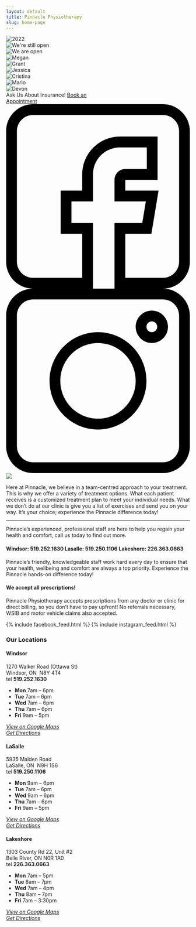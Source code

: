 ```yaml
---
layout: default
title: Pinnacle Physiotherapy
slug: home-page
---
```


<div class="banner" style="clear: both; display: none;">
  <a href="/assets/docs/coronavirus.pdf">
    <img style="display: block; width: 100%;" src="/assets/img/covid.jpg"" />
  </a>
</div>

<div id="HomeSlider">
  <div><img src="/assets/img/jan2022.jpg" alt="2022" /></div>
  <div><img src="/assets/img/still-open-slider.jpg" alt="We're still open" /></div>
  <div><img src="/assets/img/open-now.jpg" alt="We are open" /></div>
  <!-- <div><img src="/assets/img/slider0.jpg" alt="Team" /></div> -->
  <div><img src="/assets/img/slider1.jpg" alt="Megan" /></div>
  <div><img src="/assets/img/slider2.jpg" alt="Grant" /></div>
  <div><img src="/assets/img/slider3.jpg" alt="Jessica" /></div>
  <div><img src="/assets/img/slider4.jpg" alt="Cristina" /></div>
  <div><img src="/assets/img/slider5.jpg" alt="Mario" /></div>
  <div><img src="/assets/img/slider6.jpg" alt="Devon" /></div>
</div>

<div class="book-an-appointment">
  <span class="insurance">Ask Us About Insurance!</span>
  <a class="book" href="/book-an-appointment">Book an<br />Appointment</a>
  <a class="social facebook" href="https://www.facebook.com/pinnaclephysio/" target="_blank">
    <svg viewBox="0 0 512 512" xmlns="http://www.w3.org/2000/svg"><path d="M75 512h167V330h-60v-60h60v-75c0-41.355 33.645-75 75-75h75v60h-60c-16.543 0-30 13.457-30 30v60h87.293l-10 60H302v182h135c41.355 0 75-33.645 75-75V75c0-41.355-33.645-75-75-75H75C33.645 0 0 33.645 0 75v362c0 41.355 33.645 75 75 75zM30 75c0-24.813 20.188-45 45-45h362c24.813 0 45 20.188 45 45v362c0 24.813-20.188 45-45 45H332V360h72.707l20-120H332v-30h90V90H317c-57.898 0-105 47.102-105 105v45h-60v120h60v122H75c-24.813 0-45-20.188-45-45zm0 0"/></svg>
  </a>
  <a class="social instagram" href="https://www.instagram.com/pinnacle.physiotherapy/" target="_blank">
    <svg viewBox="0 0 512 512" xmlns="http://www.w3.org/2000/svg"><path d="M75 512h362c41.355 0 75-33.645 75-75V75c0-41.355-33.645-75-75-75H75C33.645 0 0 33.645 0 75v362c0 41.355 33.645 75 75 75zM30 75c0-24.813 20.188-45 45-45h362c24.813 0 45 20.188 45 45v362c0 24.813-20.188 45-45 45H75c-24.813 0-45-20.188-45-45zm0 0"/><path d="M256 391c74.438 0 135-60.563 135-135s-60.563-135-135-135-135 60.563-135 135 60.563 135 135 135zm0-240c57.898 0 105 47.102 105 105s-47.102 105-105 105-105-47.102-105-105 47.102-105 105-105zm0 0M406 151c24.813 0 45-20.188 45-45s-20.188-45-45-45-45 20.188-45 45 20.188 45 45 45zm0-60c8.27 0 15 6.73 15 15s-6.73 15-15 15-15-6.73-15-15 6.73-15 15-15zm0 0"/></svg>
  </a>
</div>
<main role="main" class="container">
  <section>
    <img class="small-vertical-space" src="/assets/img/home-icons.svg" />
    <p class="lead text-center">Here at Pinnacle, we believe in a team-centred approach to your treatment. This is why we offer a variety of treatment options. What each patient receives is a customized treatment plan to meet your individual needs.  What we don’t do at our clinic is give you a list of exercises and send you on your way. It’s your choice; experience the Pinnacle difference today!</p>
    <div class="contact-block vertical-space">
      <hr class="cta-border">
      <p class="text-center">Pinnacle’s experienced, professional staff are here to help you regain your health and comfort, call us today to find out more.</p>
      <h4 class="text-center">
        <span>Windsor: 519.252.1630</span> <span>Lasalle: 519.250.1106</span> <span>Lakeshore: 226.363.0663</span>
      </h4>
    </div>
    <p class="text-center lead">Pinnacle’s friendly, knowledgeable staff work hard every day to ensure that your health, wellbeing and comfort are always a top priority. Experience the Pinnacle hands-on difference today!</p>
    <h4 class="text-center">We accept all prescriptions!</h4>
    <p class="text-center bottom-space">Pinnacle Physiotherapy accepts prescriptions from any doctor or clinic for direct billing, so you don’t have to pay upfront! No referrals necessary, WSIB and motor vehicle claims also accepted.</p>
    <div class="clearfix">
      {% include facebook_feed.html %}
      {% include instagram_feed.html %}
    </div>
  </section>
  <div class="home-locations clearfix">
    <h3>Our Locations</h3>
    <div>
      <h4>Windsor</h4>
      <p>1270 Walker Road (Ottawa St)<br>Windsor, ON &nbsp;N8Y 4T4<br>tel&nbsp;<strong>519.252.1630</strong></p>
      <ul class="hours-list"><li><strong>Mon</strong> 7am – 6pm</li><li><strong>Tue</strong> 7am – 6pm</li><li><strong>Wed</strong> 7am – 6pm</li><li><strong>Thu</strong> 7am – 6pm</li><li><strong>Fri</strong> 9am – 5pm</li></ul>
      <p><a rel="noreferrer noopener" href="https://www.google.ca/maps/place/Pinnacle+Rehabilitation/@42.3145049,-83.0017509,15z/data=!4m2!3m1!1s0x0:0x77a459995f9a96ad?sa=X&amp;ved=0CHcQ_BIwCmoVChMItOyck8bAyAIVhLgeCh3qZAyM" target="_blank"><em>View on Google Maps</em></a><em><br></em><a rel="noreferrer noopener" href="https://www.google.ca/maps/dir//Pinnacle+Rehabilitation,+1270+Walker+Rd,+Windsor,+ON+N8Y+4T4/@42.3145049,-83.0017509,15z/data=!4m12!1m3!3m2!1s0x0:0x77a459995f9a96ad!2sPinnacle+Rehabilitation!4m7!1m0!1m5!1m1!1s0x883b2c999abc2f8b:0x77a459995f9a96ad!2m2!1d-83.0017509!2d42.3145049" target="_blank"><em>Get Directions</em></a></p>
    </div>
    <div>
      <h4>LaSalle</h4>
      <p>5935 Malden Road<br>LaSalle, ON &nbsp;N9H 1S6<br>tel&nbsp;<strong>519.250.1106</strong></p>
      <ul class="hours-list"><li><strong>Mon</strong> 9am – 6pm</li><li><strong>Tue</strong> 7am – 6pm</li><li><strong>Wed</strong> 9am – 6pm</li><li><strong>Thu</strong> 7am – 6pm</li><li><strong>Fri</strong> 9am – 5pm</li></ul>
      <p><a rel="noreferrer noopener" href="https://www.google.com/maps/place/5935+Malden+Rd,+Windsor,+ON+N9H+1S6/@42.2455588,-83.0637101,17z/data=!3m1!4b1!4m5!3m4!1s0x883b2e15b52056e5:0x3b764a49549b091e!8m2!3d42.2455548!4d-83.0615161" target="_blank"><em>View on Google Maps</em></a><em><br></em><a rel="noreferrer noopener" href="https://www.google.com/maps/place/5935+Malden+Rd,+Windsor,+ON+N9H+1S6/@42.2455588,-83.0637101,17z/data=!3m1!4b1!4m5!3m4!1s0x883b2e15b52056e5:0x3b764a49549b091e!8m2!3d42.2455548!4d-83.0615161" target="_blank"><em>Get Directions</em></a></p>
    </div>
    <div>
      <h4>Lakeshore</h4>
      <p>1303 County Rd 22, Unit #2<br>Belle River, ON N0R 1A0<br>tel&nbsp;<strong>226.363.0663</strong></p>
      <ul class="hours-list"><li><strong>Mon</strong> 7am – 5pm</li><li><strong>Tue</strong> 8am – 7pm</li><li><strong>Wed</strong> 7am – 4pm</li><li><strong>Thu</strong> 8am – 7pm</li><li><strong>Fri</strong> 7am – 3:30pm</li></ul>
      <p><a rel="noreferrer noopener" href="https://www.google.ca/maps/place/1303+Essex+County+Rd+22,+Belle+River,+ON+N0R+1A0/@42.2964733,-82.7529518,17z/data=!3m1!4b1!4m5!3m4!1s0x883ad2915cc4c221:0xfc1abb3959fdb7b7!8m2!3d42.2964694!4d-82.7507631?hl=en" target="_blank"><em>View on Google Maps</em></a><em><br></em><a rel="noreferrer noopener" href="https://www.google.ca/maps/dir//1303+Essex+County+Rd+22,+Belle+River,+ON+N0R+1A0/@42.2964694,-82.7529518,17z/data=!4m16!1m7!3m6!1s0x883ad2915cc4c221:0xfc1abb3959fdb7b7!2s1303+Essex+County+Rd+22,+Belle+River,+ON+N0R+1A0!3b1!8m2!3d42.2964694!4d-82.7507631!4m7!1m0!1m5!1m1!1s0x883ad2915cc4c221:0xfc1abb3959fdb7b7!2m2!1d-82.7507631!2d42.2964694?hl=en" target="_blank"><em>Get Directions</em></a></p>
    </div>
  </div>
</main>
